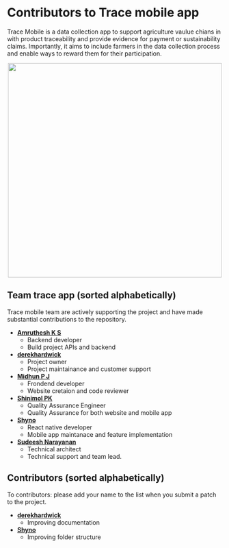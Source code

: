 Contributors to Trace mobile app 
============================
Trace Mobile is a data collection app to support agriculture vaulue chians in with product traceability and provide evidence for payment or sustainability claims. Importantly, it aims to include farmers in the data collection process and enable ways to reward them for their participation.

<p align="center">
  <img src="https://contributors-img.web.app/image?repo=Fairfood/trace-app" width = 500/>
</p>

Team trace app  (sorted alphabetically)
---------------------------------------
Trace mobile team are actively supporting the project and have made substantial contributions to the repository.<br>

* **[Amruthesh K S](https://github.com/eashwerks-fairfood)**
   * Backend developer
   * Build project APIs and backend 
* **[derekhardwick](https://github.com/derekhardwick)**
   * Project owner
   * Project maintainance and customer support
* **[Midhun P J](https://github.com/midhunfairfood)**
   * Frondend developer
   * Website cretaion and code reviewer
* **[Shinimol PK](https://github.com/Shinimol27)**
   * Quality Assurance Engineer
   * Quality Assurance for both website and mobile app
* **[Shyno](https://github.com/shynofairfoood)**
   * React native developer
   * Mobile app maintanace and feature implementation
* **[Sudeesh Narayanan](https://github.com/sudeeshnarayanan)**
   * Technical architect
   * Technical support and team lead.


Contributors  (sorted alphabetically)
-------------------------------------
To contributors: please add your name to the list when you submit a patch to the project.

* **[derekhardwick](https://github.com/derekhardwick)**
   * Improving documentation
* **[Shyno](https://github.com/shynofairfoood)**
   * Improving folder structure